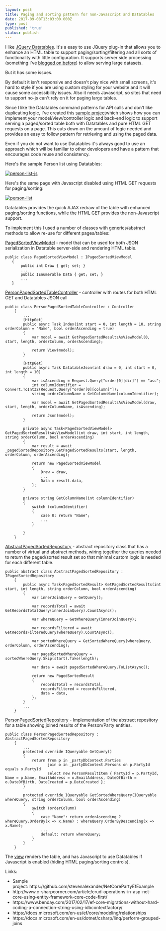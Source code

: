 ```yaml
---
layout: post
title: Paging and sorting pattern for non-Javascript and Datatables
date: 2017-09-08T13:03:00.000Z
type: post
published: 'true'
status: publish
---
```

I like <a href="https://datatables.net/">JQuery Datatables</a>. It's a easy to use JQuery plug-in that allows you to enhance an HTML table to support paging/sorting/filtering and all sorts of functionality with little configuration. It supports server side processing (something I've <a href="https://stevenwilliamalexander.wordpress.com/2016/02/12/asp-mvc-datatables-server-side/">blogged on before</a>) to allow serving large datasets.

But it has some issues.

By default it isn't responsive and doesn't play nice with small screens, it's hard to style if you are using custom styling for your website and it will cause some accessibility issues. Also it needs Javascript, so sites that need to support no-js can't rely on it for paging large tables.

Since I like the Datatables command patterns for API calls and don't like duplicating logic, I've created this <a href="https://github.com/stevenalexander/NetCorePartyEfExample">sample project</a>which shows how you can implement your model/view/controller logic and back-end logic to support serving a paged/sorted table both with Datatables and pure HTML GET requests on a page. This cuts down on the amount of logic needed and provides an easy to follow pattern for retrieving and using the paged data.

Even if you do not want to use Datatables it's always good to use an approach which will be familiar to other developers and have a pattern that encourages code reuse and consistency.

Here's the sample Person list using Datatables:

<a href="https://raw.githubusercontent.com/stevenalexander/NetCorePartyEfExample/master/Images/person-datatables-js-enabled.PNG" target="_blank" rel="noopener"><img title="person-list-js" src="https://raw.githubusercontent.com/stevenalexander/NetCorePartyEfExample/master/Images/person-datatables-js-enabled.PNG" alt="person-list-js" /></a>

Here's the same page with Javascript disabled using HTML GET requests for paging/sorting:

<a href="https://raw.githubusercontent.com/stevenalexander/NetCorePartyEfExample/master/Images/person-datatables-js-disabled.PNG" target="_blank" rel="noopener"><img title="person-list" src="https://raw.githubusercontent.com/stevenalexander/NetCorePartyEfExample/master/Images/person-datatables-js-disabled.PNG" alt="person-list" /></a>

Datatables provides the quick AJAX redraw of the table with enhanced paging/sorting functions, while the HTML GET provides the non-Javascript support.

To implement this I used a number of classes with generics/abstract methods to allow re-use for different pages/tables:

<a href="https://github.com/stevenalexander/NetCorePartyEfExample/blob/master/WebApplicationParty/Models/PagedSortedViewModel.cs">PagedSortedViewModel</a> - model that can be used for both JSON serialization in Datatable server-side and rendering HTML table.

```
public class PagedSortedViewModel : IPagedSortedViewModel
   {
       public int Draw { get; set; }
       ...
       public IEnumerable Data { get; set; }
       ...
   }
```

<a href="https://github.com/stevenalexander/NetCorePartyEfExample/blob/master/WebApplicationParty/Controllers/PersonPagedSortedTableController.cs">PersonPagedSortedTableController</a> - controller with routes for both HTML GET and Datatables JSON call

```
public class PersonPagedSortedTableController : Controller
    {
        ...
        [HttpGet]
        public async Task Index(int start = 0, int length = 10, string orderColumn = "Name", bool orderAscending = true)
        {
            var model = await GetPagedSortedResultsAsViewModel(0, start, length, orderColumn, orderAscending);

            return View(model);
        }

        [HttpGet]
        public async Task DatatableJson(int draw = 0, int start = 0, int length = 10)
        {
            var isAscending = Request.Query["order[0][dir]"] == "asc";
            int columnIdentifier = Convert.ToInt32(Request.Query["order[0][column]"]);
            string orderColumnName = GetColumnName(columnIdentifier);

            var model = await GetPagedSortedResultsAsViewModel(draw, start, length, orderColumnName, isAscending);

            return Json(model);
        }

        private async Task<PagedSortedViewModel> GetPagedSortedResultsAsViewModel(int draw, int start, int length, string orderColumn, bool orderAscending)
        {
            var result = await _pagedSortedRepository.GetPagedSortedResults(start, length, orderColumn, orderAscending);

            return new PagedSortedViewModel
            {
                Draw = draw,
                ...
                Data = result.data,
            };
        }

        private string GetColumnName(int columnIdentifier)
        {
            switch (columnIdentifier)
            {
                case 0: return "Name";
                ...
            }

        }
    }
```

<a href="https://github.com/stevenalexander/NetCorePartyEfExample/blob/master/PartyData/Repositories/AbstractPagedSortedRepository.cs">AbstractPagedSortedRepository</a> - abstract repository class that has a number of virtual and abstract methods, wiring together the queries needed to return the paged/sorted result set so that minimal custom logic is needed for each different table.
```
public abstract class AbstractPagedSortedRepository : IPagedSortedRepository
    {
        public async Task<PagedSortedResult> GetPagedSortedResults(int start, int length, string orderColumn, bool orderAscending)
        {
            var innerJoinQuery = GetQuery();

            var recordsTotal = await GetRecordsTotalQuery(innerJoinQuery).CountAsync();

            var whereQuery = GetWhereQuery(innerJoinQuery);

            var recordsFiltered = await GetRecordsFilteredQuery(whereQuery).CountAsync();

            var sortedWhereQuery = GetSortedWhereQuery(whereQuery, orderColumn, orderAscending);

            var pagedSortedWhereQuery = sortedWhereQuery.Skip(start).Take(length);

            var data = await pagedSortedWhereQuery.ToListAsync();

            return new PagedSortedResult
            {
                recordsTotal = recordsTotal,
                recordsFiltered = recordsFiltered,
                data = data,
            };
        }
        ...
    }
```

<a href="https://github.com/stevenalexander/NetCorePartyEfExample/blob/master/PartyData/Repositories/PersonPagedSortedRepository.cs">PersonPagedSortedRepository</a> - Implementation of the abstract repository for a table showing joined results of the Person/Party entities.

```
public class PersonPagedSortedRepository : AbstractPagedSortedRepository
    {
        ...
        protected override IQueryable GetQuery()
        {
            return from p in _partyDbContext.Parties
                   join o in _partyDbContext.Persons on p.PartyId equals o.PartyId
                   select new PersonResultItem { PartyId = p.PartyId, Name = p.Name, EmailAddress = o.EmailAddress, DateOfBirth = o.DateOfBirth, DateCreated = p.DateCreated };
        }

        protected override IQueryable GetSortedWhereQuery(IQueryable whereQuery, string orderColumn, bool orderAscending)
        {
            switch (orderColumn)
            {
                case "Name": return orderAscending ? whereQuery.OrderBy(x => x.Name) : whereQuery.OrderByDescending(x => x.Name);
                ...
                default: return whereQuery;
            }
        }
    }
```

The <a href="https://github.com/stevenalexander/NetCorePartyEfExample/blob/master/WebApplicationParty/Views/PersonPagedSortedTable/Index.cshtml">view</a> renders the table, and has Javascript to use Datatables if Javascript is enabled (hiding HTML paging/sorting controls).

Links:
<ul>
	<li>Sample project: https://github.com/stevenalexander/NetCorePartyEfExample</li>
	<li>http://www.c-sharpcorner.com/article/crud-operations-in-asp-net-core-using-entity-framework-core-code-first/</li>
	<li>https://www.benday.com/2017/02/17/ef-core-migrations-without-hard-coding-a-connection-string-using-idbcontextfactory/</li>
	<li>https://docs.microsoft.com/en-us/ef/core/modeling/relationships</li>
	<li>https://docs.microsoft.com/en-us/dotnet/csharp/linq/perform-grouped-joins</li>
</ul>
 
